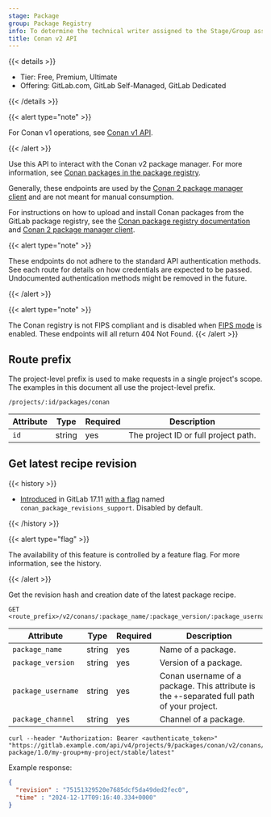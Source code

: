 ```yaml
---
stage: Package
group: Package Registry
info: To determine the technical writer assigned to the Stage/Group associated with this page, see https://handbook.gitlab.com/handbook/product/ux/technical-writing/#assignments
title: Conan v2 API
---
```


{{< details >}}

- Tier: Free, Premium, Ultimate
- Offering: GitLab.com, GitLab Self-Managed, GitLab Dedicated

{{< /details >}}

{{< alert type="note" >}}

For Conan v1 operations, see [Conan v1 API](conan_v1.md).

{{< /alert >}}

Use this API to interact with the Conan v2 package manager. For more information, see [Conan packages in the package registry](../../user/packages/conan_repository/_index.md).

Generally, these endpoints are used by the [Conan 2 package manager client](https://docs.conan.io/2/index.html)
and are not meant for manual consumption.

For instructions on how to upload and install Conan packages from the GitLab
package registry, see the [Conan package registry documentation](../../user/packages/conan_repository/_index.md) and [Conan 2 package manager client](https://docs.conan.io/2/index.html).

{{< alert type="note" >}}

These endpoints do not adhere to the standard API authentication methods.
See each route for details on how credentials are expected to be passed. Undocumented authentication methods might be removed in the future.

{{< /alert >}}

{{< alert type="note" >}}

The Conan registry is not FIPS compliant and is disabled when [FIPS mode](../../development/fips_gitlab.md) is enabled.
These endpoints will all return 404 Not Found.
{{< /alert >}}

## Route prefix

The project-level prefix is used to make requests in a single project's scope. The examples in this document all use the project-level prefix.

```plaintext
/projects/:id/packages/conan
```

| Attribute | Type | Required | Description |
| --------- | ---- | -------- | ----------- |
| `id`      | string | yes | The project ID or full project path. |

## Get latest recipe revision

{{< history >}}

- [Introduced](https://gitlab.com/gitlab-org/gitlab/-/issues/519741) in GitLab 17.11 [with a flag](../../administration/feature_flags.md) named `conan_package_revisions_support`. Disabled by default.

{{< /history >}}

{{< alert type="flag" >}}

The availability of this feature is controlled by a feature flag. For more information, see the history.

{{< /alert >}}

Get the revision hash and creation date of the latest package recipe.

```plaintext
GET <route_prefix>/v2/conans/:package_name/:package_version/:package_username/:package_channel/latest
```

| Attribute | Type | Required | Description |
| --------- | ---- | -------- | ----------- |
| `package_name`      | string | yes | Name of a package. |
| `package_version`   | string | yes | Version of a package. |
| `package_username`  | string | yes | Conan username of a package. This attribute is the `+`-separated full path of your project. |
| `package_channel`   | string | yes | Channel of a package. |

```shell
curl --header "Authorization: Bearer <authenticate_token>" "https://gitlab.example.com/api/v4/projects/9/packages/conan/v2/conans/my-package/1.0/my-group+my-project/stable/latest"
```

Example response:

```json
{
  "revision" : "75151329520e7685dcf5da49ded2fec0",
  "time" : "2024-12-17T09:16:40.334+0000"
}
```
